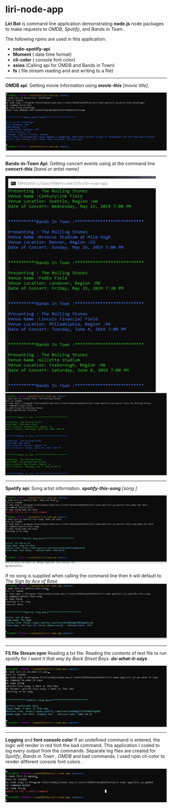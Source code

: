 # liri-node-app


**Liri Bot** is command line application demonstrating **node.js** node packages to make requests to *OMDB*, *Spotify*, and  *Bands in Town* . 

The following  *npms* are used in this application:
+ **node-spotify-api**
+ **Moment** ( date time format)
+ **cli-color** ( console font color)
+ **axios**  (Calling api for OMDB and Bands in Town)
+ **fs**  ( file stream reading and and writing to a file)


 
___

**OMDB api**: Getting movie information using ***movie-this***   _[movie title]_. 

![](OmdbCapture.jpg)
___
**Bands-in-Town Api**: Getting concert events using at the command line ***concert-this*** *[band or artist name]* 

![](bandsInTownExample1.jpg)
![](bandsInTownExample2.jpg)
___
**Spotify api**: Song artist information. 
***spotify-this-song*** *[song ]*

![](spotifyCapture.jpg)

If no song is supplied when calling the command line then it will default to *The Sign by Ace of Base*
![](spotifyCaptureNoSong.jpg)

___
**FS file Stream npm** Reading a txt file: 
Reading the contents of text file to run spotify for
*I want it that way by Back Street Boys*. ***do-what-it-says***

![](doWhatitSaysCapture.jpg)
 
 ___
 **Logging** and **font console color**
If an undefined command is entered, the logic will 
render in red font the bad command. This application I coded to log every output from the commands. Separate log files are created for *Spotify*, *Bands in Town* , *OMDB* and bad commands. I used npm *cli-color* to render different console font colors . 

![](badCommand.jpg)

